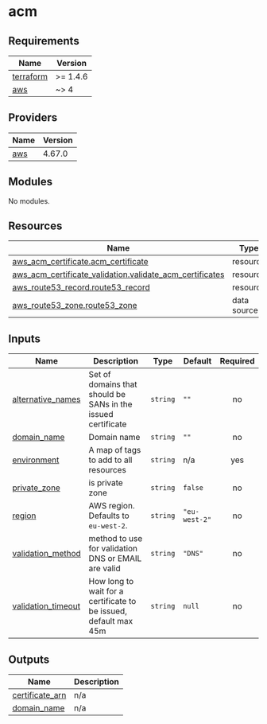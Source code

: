 # acm

<!-- BEGINNING OF PRE-COMMIT-TERRAFORM DOCS HOOK -->
## Requirements

| Name | Version |
|------|---------|
| <a name="requirement_terraform"></a> [terraform](#requirement\_terraform) | >= 1.4.6 |
| <a name="requirement_aws"></a> [aws](#requirement\_aws) | ~> 4 |

## Providers

| Name | Version |
|------|---------|
| <a name="provider_aws"></a> [aws](#provider\_aws) | 4.67.0 |

## Modules

No modules.

## Resources

| Name | Type |
|------|------|
| [aws_acm_certificate.acm_certificate](https://registry.terraform.io/providers/hashicorp/aws/latest/docs/resources/acm_certificate) | resource |
| [aws_acm_certificate_validation.validate_acm_certificates](https://registry.terraform.io/providers/hashicorp/aws/latest/docs/resources/acm_certificate_validation) | resource |
| [aws_route53_record.route53_record](https://registry.terraform.io/providers/hashicorp/aws/latest/docs/resources/route53_record) | resource |
| [aws_route53_zone.route53_zone](https://registry.terraform.io/providers/hashicorp/aws/latest/docs/data-sources/route53_zone) | data source |

## Inputs

| Name | Description | Type | Default | Required |
|------|-------------|------|---------|:--------:|
| <a name="input_alternative_names"></a> [alternative\_names](#input\_alternative\_names) | Set of domains that should be SANs in the issued certificate | `string` | `""` | no |
| <a name="input_domain_name"></a> [domain\_name](#input\_domain\_name) | Domain name | `string` | `""` | no |
| <a name="input_environment"></a> [environment](#input\_environment) | A map of tags to add to all resources | `string` | n/a | yes |
| <a name="input_private_zone"></a> [private\_zone](#input\_private\_zone) | is private zone | `string` | `false` | no |
| <a name="input_region"></a> [region](#input\_region) | AWS region. Defaults to `eu-west-2`. | `string` | `"eu-west-2"` | no |
| <a name="input_validation_method"></a> [validation\_method](#input\_validation\_method) | method to use for validation DNS or EMAIL are valid | `string` | `"DNS"` | no |
| <a name="input_validation_timeout"></a> [validation\_timeout](#input\_validation\_timeout) | How long to wait for a certificate to be issued, default max 45m | `string` | `null` | no |

## Outputs

| Name | Description |
|------|-------------|
| <a name="output_certificate_arn"></a> [certificate\_arn](#output\_certificate\_arn) | n/a |
| <a name="output_domain_name"></a> [domain\_name](#output\_domain\_name) | n/a |
<!-- END OF PRE-COMMIT-TERRAFORM DOCS HOOK -->
